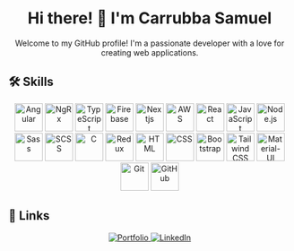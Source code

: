 <h1 align="center">Hi there! 👋 I'm Carrubba Samuel</h1>

<p align="center">
  Welcome to my GitHub profile! I'm a passionate developer with a love for creating web applications.
</p>

## 🛠️ Skills

<p align="center">
  <!-- Angular -->
  <img src="https://cdn.worldvectorlogo.com/logos/angular-icon-1.svg" alt="Angular" width="50" />

  <!-- NgRx -->
<img src="https://ultimatecourses.com/assets/category/rxjs-9f84024d32b2004a38bddb98c7b033d35ca2f86395cdd1e6a082759f795c2f1f.svg" alt="NgRx" width="50" />

  <!-- TypeScript -->
  <img src="https://cdn.worldvectorlogo.com/logos/typescript.svg" alt="TypeScript" width="50" />

  <!-- Firebase -->
  <img src="https://cdn.worldvectorlogo.com/logos/firebase-1.svg" alt="Firebase" width="50" />

  <img src="https://d2nir1j4sou8ez.cloudfront.net/wp-content/uploads/2021/12/nextjs-boilerplate-logo.png" alt="Nextjs" width="50" />

  <!-- AWS -->
  <img src="https://cdn.worldvectorlogo.com/logos/aws-logo.svg" alt="AWS" width="50" />

  <!-- React -->
  <img src="https://cdn.worldvectorlogo.com/logos/react-2.svg" alt="React" width="50" />

  <!-- JavaScript -->
  <img src="https://cdn-icons-png.flaticon.com/512/5968/5968292.png" alt="JavaScript" width="50" />

  <!-- Node.js -->
  <img src="https://cdn.worldvectorlogo.com/logos/nodejs-icon.svg" alt="Node.js" width="50" />

  <!-- Sass -->
<img src="https://raw.githubusercontent.com/sass/sass-site/main/source/assets/img/logos/logo-color.svg" alt="Sass" width="50" />

<!-- SCSS -->
<img src="https://raw.githubusercontent.com/sass/sass-site/main/source/assets/img/logos/logo-color.svg" alt="SCSS" width="50" />


  <!-- C -->
  <img src="https://cdn.worldvectorlogo.com/logos/c.svg" alt="C" width="50" />

  <!-- Redux -->
  <img src="https://cdn.worldvectorlogo.com/logos/redux.svg" alt="Redux" width="50" />

  <!-- HTML -->
  <img src="https://cdn-icons-png.flaticon.com/512/1532/1532556.png" alt="HTML" width="50" />

  <!-- CSS -->
  <img src="https://cdn.iconscout.com/icon/free/png-256/free-css3-9-1175237.png" alt="CSS" width="50" />

  <!-- Bootstrap -->
  <img src="https://cdn.worldvectorlogo.com/logos/bootstrap-4.svg" alt="Bootstrap" width="50" />

  <!-- Tailwind CSS -->
  <img src="https://cdn.worldvectorlogo.com/logos/tailwindcss.svg" alt="Tailwind CSS" width="50" />

  <!-- Material-UI -->
  <img src="https://cdn.worldvectorlogo.com/logos/material-ui-1.svg" alt="Material-UI" width="50" />

  <!-- Git -->
  <img src="https://cdn.worldvectorlogo.com/logos/git-icon.svg" alt="Git" width="50" />

  <!-- GitHub -->
  <img src="https://cdn.worldvectorlogo.com/logos/github-icon-1.svg" alt="GitHub" width="50" />
</p>


## 🔗 Links

<p align="center">
  <a href="https://portfolio-sigma-self-61.vercel.app/">
    <img src="https://img.shields.io/badge/my_portfolio-000?style=for-the-badge&logo=ko-fi&logoColor=white" alt="Portfolio" />
  </a>
  <a href="https://www.linkedin.com/in/samuel-carrubba-562456228/">
    <img src="https://img.shields.io/badge/linkedin-0A66C2?style=for-the-badge&logo=linkedin&logoColor=white" alt="LinkedIn" />
  </a>
</p>
